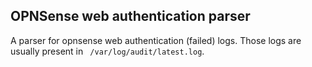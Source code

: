 ## OPNSense web authentication parser

A parser for opnsense web authentication (failed) logs.
Those logs are usually present in ` /var/log/audit/latest.log`.

